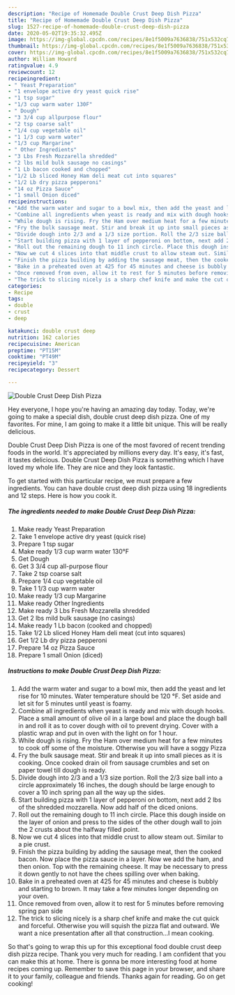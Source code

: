 ```yaml
---
description: "Recipe of Homemade Double Crust Deep Dish Pizza"
title: "Recipe of Homemade Double Crust Deep Dish Pizza"
slug: 1527-recipe-of-homemade-double-crust-deep-dish-pizza
date: 2020-05-02T19:35:32.495Z
image: https://img-global.cpcdn.com/recipes/8e1f5009a7636838/751x532cq70/double-crust-deep-dish-pizza-recipe-main-photo.jpg
thumbnail: https://img-global.cpcdn.com/recipes/8e1f5009a7636838/751x532cq70/double-crust-deep-dish-pizza-recipe-main-photo.jpg
cover: https://img-global.cpcdn.com/recipes/8e1f5009a7636838/751x532cq70/double-crust-deep-dish-pizza-recipe-main-photo.jpg
author: William Howard
ratingvalue: 4.9
reviewcount: 12
recipeingredient:
- " Yeast Preparation"
- "1 envelope active dry yeast quick rise"
- "1 tsp sugar"
- "1/3 cup warm water 130F"
- " Dough"
- "3 3/4 cup allpurpose flour"
- "2 tsp coarse salt"
- "1/4 cup vegetable oil"
- "1 1/3 cup warm water"
- "1/3 cup Margarine"
- " Other Ingredients"
- "3 Lbs Fresh Mozzarella shredded"
- "2 lbs mild bulk sausage no casings"
- "1 Lb bacon cooked and chopped"
- "1/2 Lb sliced Honey Ham deli meat cut into squares"
- "1/2 Lb dry pizza pepperoni"
- "14 oz Pizza Sauce"
- "1 small Onion diced"
recipeinstructions:
- "Add the warm water and sugar to a bowl mix, then add the yeast and let rise for 10 minutes. Water temperature should be 120 °F. Set aside and let sit for 5 minutes until yeast is foamy."
- "Combine all ingredients when yeast is ready and mix with dough hooks. Place a small amount of olive oil in a large bowl and place the dough ball in and roll it as to cover dough with oil to prevent drying. Cover with a plastic wrap and put in oven with the light on for 1 hour."
- "While dough is rising. Fry the Ham over medium heat for a few minutes to cook off some of the moisture. Otherwise you will have a soggy Pizza"
- "Fry the bulk sausage meat. Stir and break it up into small pieces as it is cooking. Once cooked drain oil from sausage crumbles and set on paper towel till dough is ready."
- "Divide dough into 2/3 and a 1/3 size portion. Roll the 2/3 size ball into a circle approximately 16 inches, the dough should be large enough to cover a 10 inch spring pan all the way up the sides."
- "Start building pizza with 1 layer of pepperoni on bottom, next add 2 lbs of the shredded mozzarella. Now add half of the diced onions."
- "Roll out the remaining dough to 11 inch circle. Place this dough inside on the layer of onion and press to the sides of the other dough wall to join the 2 crusts about the halfway filled point."
- "Now we cut 4 slices into that middle crust to allow steam out. Similar to a pie crust."
- "Finish the pizza building by adding the sausage meat, then the cooked bacon. Now place the pizza sauce in a layer. Now we add the ham, and then onion. Top with the remaining cheese. It may be necessary to press it down gently to not have the chees spilling over when baking."
- "Bake in a preheated oven at 425 for 45 minutes and cheese is bubbly and starting to brown. It may take a few minutes longer depending on your oven."
- "Once removed from oven, allow it to rest for 5 minutes before removing spring pan side"
- "The trick to slicing nicely is a sharp chef knife and make the cut quick and forceful. Otherwise you will squish the pizza flat and outward. We want a nice presentation after all that construction...I mean cooking."
categories:
- Recipe
tags:
- double
- crust
- deep

katakunci: double crust deep 
nutrition: 162 calories
recipecuisine: American
preptime: "PT15M"
cooktime: "PT49M"
recipeyield: "3"
recipecategory: Dessert

---
```



![Double Crust Deep Dish Pizza](https://img-global.cpcdn.com/recipes/8e1f5009a7636838/751x532cq70/double-crust-deep-dish-pizza-recipe-main-photo.jpg)

Hey everyone, I hope you're having an amazing day today. Today, we're going to make a special dish, double crust deep dish pizza. One of my favorites. For mine, I am going to make it a little bit unique. This will be really delicious.



Double Crust Deep Dish Pizza is one of the most favored of recent trending foods in the world. It's appreciated by millions every day. It's easy, it's fast, it tastes delicious. Double Crust Deep Dish Pizza is something which I have loved my whole life. They are nice and they look fantastic.


To get started with this particular recipe, we must prepare a few ingredients. You can have double crust deep dish pizza using 18 ingredients and 12 steps. Here is how you cook it.

<!--inarticleads1-->

##### The ingredients needed to make Double Crust Deep Dish Pizza:

1. Make ready  Yeast Preparation
1. Take 1 envelope active dry yeast (quick rise)
1. Prepare 1 tsp sugar
1. Make ready 1/3 cup warm water 130°F
1. Get  Dough
1. Get 3 3/4 cup all-purpose flour
1. Take 2 tsp coarse salt
1. Prepare 1/4 cup vegetable oil
1. Take 1 1/3 cup warm water
1. Make ready 1/3 cup Margarine
1. Make ready  Other Ingredients
1. Make ready 3 Lbs Fresh Mozzarella shredded
1. Get 2 lbs mild bulk sausage (no casings)
1. Make ready 1 Lb bacon (cooked and chopped)
1. Take 1/2 Lb sliced Honey Ham deli meat (cut into squares)
1. Get 1/2 Lb dry pizza pepperoni
1. Prepare 14 oz Pizza Sauce
1. Prepare 1 small Onion (diced)




<!--inarticleads2-->

##### Instructions to make Double Crust Deep Dish Pizza:

1. Add the warm water and sugar to a bowl mix, then add the yeast and let rise for 10 minutes. Water temperature should be 120 °F. Set aside and let sit for 5 minutes until yeast is foamy.
1. Combine all ingredients when yeast is ready and mix with dough hooks. Place a small amount of olive oil in a large bowl and place the dough ball in and roll it as to cover dough with oil to prevent drying. Cover with a plastic wrap and put in oven with the light on for 1 hour.
1. While dough is rising. Fry the Ham over medium heat for a few minutes to cook off some of the moisture. Otherwise you will have a soggy Pizza
1. Fry the bulk sausage meat. Stir and break it up into small pieces as it is cooking. Once cooked drain oil from sausage crumbles and set on paper towel till dough is ready.
1. Divide dough into 2/3 and a 1/3 size portion. Roll the 2/3 size ball into a circle approximately 16 inches, the dough should be large enough to cover a 10 inch spring pan all the way up the sides.
1. Start building pizza with 1 layer of pepperoni on bottom, next add 2 lbs of the shredded mozzarella. Now add half of the diced onions.
1. Roll out the remaining dough to 11 inch circle. Place this dough inside on the layer of onion and press to the sides of the other dough wall to join the 2 crusts about the halfway filled point.
1. Now we cut 4 slices into that middle crust to allow steam out. Similar to a pie crust.
1. Finish the pizza building by adding the sausage meat, then the cooked bacon. Now place the pizza sauce in a layer. Now we add the ham, and then onion. Top with the remaining cheese. It may be necessary to press it down gently to not have the chees spilling over when baking.
1. Bake in a preheated oven at 425 for 45 minutes and cheese is bubbly and starting to brown. It may take a few minutes longer depending on your oven.
1. Once removed from oven, allow it to rest for 5 minutes before removing spring pan side
1. The trick to slicing nicely is a sharp chef knife and make the cut quick and forceful. Otherwise you will squish the pizza flat and outward. We want a nice presentation after all that construction...I mean cooking.




So that's going to wrap this up for this exceptional food double crust deep dish pizza recipe. Thank you very much for reading. I am confident that you can make this at home. There is gonna be more interesting food at home recipes coming up. Remember to save this page in your browser, and share it to your family, colleague and friends. Thanks again for reading. Go on get cooking!
